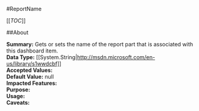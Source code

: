 #ReportName

[[_TOC_]]

##About

**Summary:**  Gets or sets the name of the report part that is associated with this dashboard item.   
**Data Type:** [[System.String|http://msdn.microsoft.com/en-us/library/s1wwdcbf]]  
**Accepted Values:**   
**Default Value:** null  
**Impacted Features:**   
**Purpose:**   
**Usage:**   
**Caveats:**   

